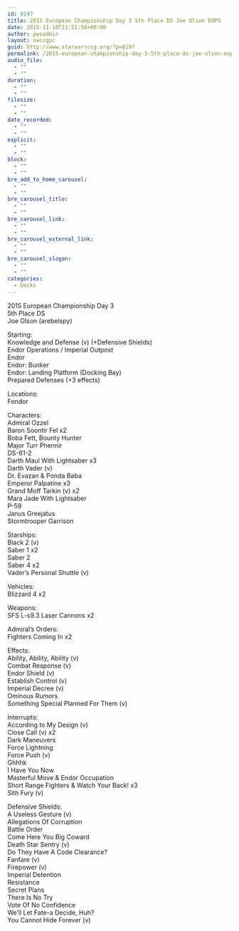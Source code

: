 ```yaml
---
id: 8197
title: 2015 European Championship Day 3 5th Place DS Joe Olson EOPS
date: 2015-11-10T21:51:50+00:00
author: pwsadmin
layout: swccgpc
guid: http://www.starwarsccg.org/?p=8197
permalink: /2015-european-championship-day-3-5th-place-ds-joe-olson-eops/
audio_file:
  - ""
  - ""
duration:
  - ""
  - ""
filesize:
  - ""
  - ""
date_recorded:
  - ""
  - ""
explicit:
  - ""
  - ""
block:
  - ""
  - ""
bre_add_to_home_carousel:
  - ""
  - ""
bre_carousel_title:
  - ""
  - ""
bre_carousel_link:
  - ""
  - ""
bre_carousel_external_link:
  - ""
  - ""
bre_carousel_slogan:
  - ""
  - ""
categories:
  - Decks
---
```

2015 European Championship Day 3  
5th Place DS  
Joe Olson (arebelspy)

Starting:  
Knowledge and Defense (v) (+Defensive Shields)  
Endor Operations / Imperial Outpost  
Endor  
Endor: Bunker  
Endor: Landing Platform (Docking Bay)  
Prepared Defenses (+3 effects)

Locations:  
Fondor

Characters:  
Admiral Ozzel  
Baron Soontir Fel x2  
Boba Fett, Bounty Hunter  
Major Turr Phennir  
DS-61-2  
Darth Maul With Lightsaber x3  
Darth Vader (v)  
Dr. Evazan & Ponda Baba  
Emperor Palpatine x3  
Grand Moff Tarkin (v) x2  
Mara Jade With Lightsaber  
P-59  
Janus Greejatus  
Stormtrooper Garrison

Starships:  
Black 2 (v)  
Saber 1 x2  
Saber 2  
Saber 4 x2  
Vader’s Personal Shuttle (v)

Vehicles:  
Blizzard 4 x2

Weapons:  
SFS L-s9.3 Laser Cannons x2

Admiral’s Orders:  
Fighters Coming In x2

Effects:  
Ability, Ability, Ability (v)  
Combat Response (v)  
Endor Shield (v)  
Establish Control (v)  
Imperial Decree (v)  
Ominous Rumors  
Something Special Planned For Them (v)

Interrupts:  
According to My Design (v)  
Close Call (v) x2  
Dark Maneuvers  
Force Lightning  
Force Push (v)  
Ghhhk  
I Have You Now  
Masterful Move & Endor Occupation  
Short Range Fighters & Watch Your Back! x3  
Sith Fury (v)

Defensive Shields:  
A Useless Gesture (v)  
Allegations Of Corruption  
Battle Order  
Come Here You Big Coward  
Death Star Sentry (v)  
Do They Have A Code Clearance?  
Fanfare (v)  
Firepower (v)  
Imperial Detention  
Resistance  
Secret Plans  
There Is No Try  
Vote Of No Confidence  
We’ll Let Fate-a Decide, Huh?  
You Cannot Hide Forever (v)